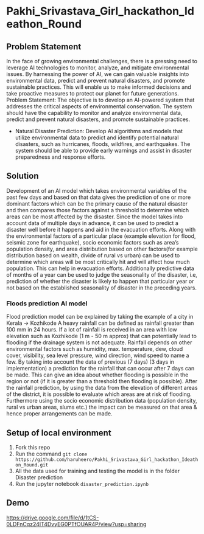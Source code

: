 # Pakhi_Srivastava_Girl_hackathon_Ideathon_Round
## Problem Statement
In the face of growing environmental challenges, there is a pressing need to leverage AI technologies to monitor, analyze, and mitigate environmental issues. By harnessing the power of AI, we can gain valuable insights into environmental data, predict and prevent natural disasters, and promote sustainable practices. This will enable us to make informed decisions and take proactive measures to protect our planet for future generations. Problem Statement: The objective is to develop an AI-powered system that addresses the critical aspects of environmental conservation. The system should have the capability to monitor and analyze environmental data, predict and prevent natural disasters, and promote sustainable practices. 
* Natural Disaster Prediction: Develop AI algorithms and models that utilize environmental data to predict and identify potential natural disasters, such as hurricanes, floods, wildfires, and earthquakes. The system should be able to provide early warnings and assist in disaster preparedness and response efforts.
## Solution
Development of an AI model which takes environmental variables of the past few days and based on that data gives the prediction of one or more dominant factors which can be the primary cause of the natural disaster and then compares those factors against a threshold to determine which areas can be most affected by the disaster. Since the model takes into account data of multiple days in advance, it can be used to predict a disaster well before it happens and aid in the evacuation efforts. Along with the environmental factors of a particular place (example elevation for flood, seismic zone for earthquake), socio economic factors such as area’s population density, and area distribution based on other factors(for example distribution based on wealth, divide of rural vs urban) can be used to determine which areas will be most critically hit and will affect how much population. This can help in evacuation efforts. Additionally predictive data of months of a year can be used to judge the seasonality of the disaster, i.e, prediction of whether the disaster is likely to happen that particular year or not based on the established seasonality of disaster in the preceding years.
### Floods prediction AI model
Flood prediction model can be explained by taking the example of a city in Kerala -> Kozhikode
A heavy rainfall can be defined as rainfall greater than 100 mm in 24 hours. If a lot of rainfall is received in an area with low elevation such as Kozhikode (1 m - 50 m approx) that can potentially lead to flooding if the drainage system is not adequate. Rainfall depends on other environmental factors such as humidity, max. temperature, dew, cloud cover, visibility, sea level pressure, wind direction, wind speed to name a few. By taking into account the data of previous (7 days) (3 days in implementation) a prediction for the rainfall that can occur after 7 days can be made. This can give an idea about whether flooding is possible in the region or not (if it is greater than a threshold then flooding is possible). After the rainfall prediction, by using the data from the elevation of different areas of the district, it is possible to evaluate which areas are at risk of flooding. Furthermore using the socio economic distribution data (population density, rural vs urban areas, slums etc.) the impact can be measured on that area & hence proper arrangements can be made.
## Setup of local environment
1. Fork this repo
2. Run the command `git clone https://github.com/haruheero/Pakhi_Srivastava_Girl_hackathon_Ideathon_Round.git`
3. All the data used for training and testing the model is in the folder Disaster prediction
4. Run the jupyter notebook `disaster_prediction.ipynb`
## Demo
https://drive.google.com/file/d/1tCS-0LDFnCqz24IT4DvyEG0PTfOUAR4P/view?usp=sharing
